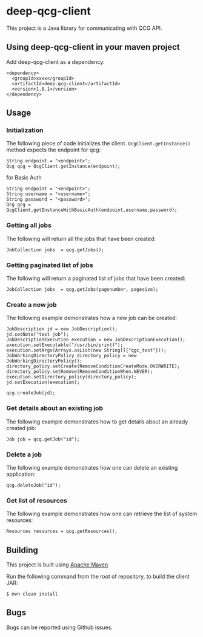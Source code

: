 # deep-qcg-client

This project is a Java library for communicating with QCG API. 

## Using deep-qcg-client in your maven project

Add deep-qcg-client as a dependency:

```
<dependency>
  <groupId>xxxx</groupId>
  <artifactId>deep.qcg-client</artifactId>
  <version>1.0.1</version>
</dependency>
```


## Usage

### Initialization

The following piece of code initializes the client. ```QcgClient.getInstance()``` method expects the endpoint for qcg:

```
String endpoint = "<endpoint>";
Qcg qcg = QcgClient.getInstance(endpoint);
```

for Basic Auth

```
String endpoint = "<endpoint>";
String username = "<username>";
String password = "<password>";
Qcg qcg = QcgClient.getInstanceWithBasicAuth(endpoint,username,password);
```

### Getting all jobs

The following will return all the jobs that have been created:

```
JobCollection jobs  = qcg.getJobs();
```

### Getting paginated list of jobs

The following will return a paginated list of jobs that have been created:

```
JobCollection jobs  = qcg.getJobs(pagenumber, pagesize);
```

### Create a new job

The following example demonstrates how a new job can be created:

```
JobDescription jd = new JobDescription();
jd.setNote("test job");
JobDescriptionExecution execution = new JobDescriptionExecution();
execution.setExecutable("/usr/bin/printf");
execution.setArgs(Arrays.asList(new String[]{"qgc_test"}));
JobWorkingDirectoryPolicy directory_policy = new JobWorkingDirectoryPolicy();
directory_policy.setCreate(RemoveConditionCreateMode.OVERWRITE);
directory_policy.setRemove(RemoveConditionWhen.NEVER);	
execution.setDirectory_policy(directory_policy);
jd.setExecution(execution);

qcg.createJob(jd);
```

### Get details about an existing job

The following example demonstrates how to get details about an already created job:

```
Job job = qcg.getJob("id");
```

### Delete a job

The following example demonstrates how one can delete an existing application:

```
qcg.deleteJob("id");
```


### Get list of resources

The following example demonstrates how one can retrieve the list of system resources:

```
Resources resources = qcg.getResources();
```

## Building

This project is built using [Apache Maven](http://maven.apache.org/).

Run the following command from the root of repository, to build the client JAR:

```
$ mvn clean install
```

## Bugs

Bugs can be reported using Github issues.
